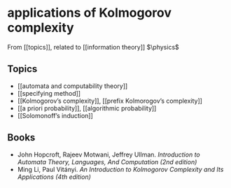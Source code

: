# applications of Kolmogorov complexity
From [[topics]], related to [[information theory]]
$\physics$
## Topics
- [[automata and computability theory]]
- [[specifying method]]
- [[Kolmogorov’s complexity]], [[prefix Kolmorogov’s complexity]]
- [[a priori probability]], [[algorithmic probability]]
- [[Solomonoff’s induction]]

## Books
-  John Hopcroft, Rajeev Motwani, Jeffrey Ullman. _Introduction to Automata Theory, Languages, And Computation (2nd edition)_
- Ming Li, Paul Vitányi. _An Introduction to Kolmogorov Complexity and Its Applications (4th edition)_